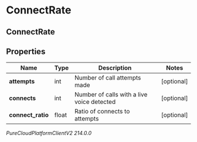 # ConnectRate

## ConnectRate

## Properties

|Name | Type | Description | Notes|
|------------ | ------------- | ------------- | -------------|
| **attempts** | int | Number of call attempts made | [optional] |
| **connects** | int | Number of calls with a live voice detected | [optional] |
| **connect_ratio** | float | Ratio of connects to attempts | [optional] |



_PureCloudPlatformClientV2 214.0.0_
